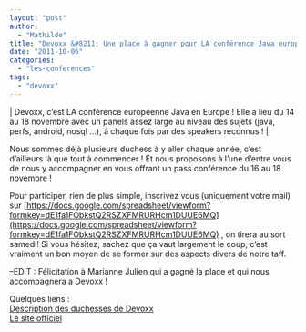 ```yaml
---
layout: "post"
author: 
  - "Mathilde"
title: "Devoxx &#8211; Une place à gagner pour LA conférence Java européenne !"
date: "2011-10-06"
categories: 
  - "les-conferences"
tags: 
  - "devoxx"
---
```


| Devoxx, c’est LA conférence européenne Java en Europe ! Elle a lieu du 14 au 18 novembre avec un panels assez large au niveau des sujets (java, perfs, android, nosql …), à chaque fois par des speakers reconnus ! |

Nous sommes déjà plusieurs duchess à y aller chaque année, c’est d’ailleurs là que tout à commencer ! Et nous proposons à l’une d’entre vous de nous y accompagner en vous offrant un pass conférence du 16 au 18 novembre !

Pour participer, rien de plus simple, inscrivez vous (uniquement votre mail) sur [https://docs.google.com/spreadsheet/viewform?formkey=dE1fa1FObkstQ2RSZXFMRURHcm1DUUE6MQ](https://docs.google.com/spreadsheet/viewform?formkey=dE1fa1FObkstQ2RSZXFMRURHcm1DUUE6MQ) , on tirera au sort samedi! Si vous hésitez, sachez que ça vaut largement le coup, c’est vraiment un bon moyen de se former sur des aspects divers de notre taff.

–EDIT : Félicitation à Marianne Julien qui a gagné la place et qui nous accompagnera a Devoxx !

Quelques liens :  
[Description des duchesses de Devoxx](http://jduchess.org/duchess-france/blog/devoxx-2010/)  
[Le site officiel](http://devoxx.com)
